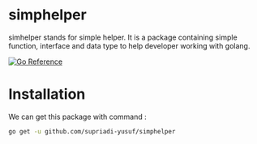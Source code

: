 # simphelper

simhelper stands for simple helper. It is a package containing simple function, interface and data type to help developer working with golang.

[![Go Reference](https://pkg.go.dev/badge/github.com/supriadi-yusuf/simphelper.svg)](https://pkg.go.dev/github.com/supriadi-yusuf/simphelper)


# Installation 

We can get this package with command :

```bash
go get -u github.com/supriadi-yusuf/simphelper
```

